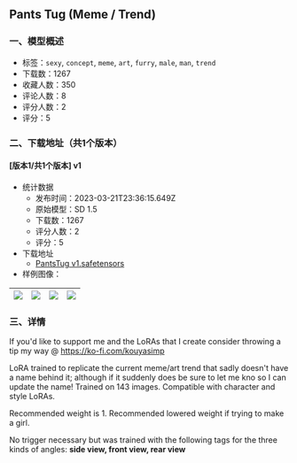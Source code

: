 ## Pants Tug (Meme / Trend)
### 一、模型概述

- 标签：`sexy`, `concept`, `meme`, `art`, `furry`, `male`, `man`, `trend`
- 下载数：1267
- 收藏人数：350
- 评论人数：8
- 评分人数：2
- 评分：5

### 二、下载地址（共1个版本）

#### [版本1/共1个版本] v1

- 统计数据
  - 发布时间：2023-03-21T23:36:15.649Z
  - 原始模型：SD 1.5
  - 下载数：1267
  - 评分人数：2
  - 评分：5
- 下载地址
  - [PantsTug v1.safetensors](https://civitai.com/api/download/models/27002)
- 样例图像：

| <img src="https://image.civitai.com/xG1nkqKTMzGDvpLrqFT7WA/b61bb8a2-ee80-47b3-42c9-a1bbdd932a00/width=450/297540.jpeg" /> | <img src="https://image.civitai.com/xG1nkqKTMzGDvpLrqFT7WA/1d4646cf-0964-4d3c-ee55-1309a15c1900/width=450/297551.jpeg" /> | <img src="https://image.civitai.com/xG1nkqKTMzGDvpLrqFT7WA/ea693fff-4e86-4554-e1ca-81b536ef0400/width=450/297550.jpeg" /> | <img src="https://image.civitai.com/xG1nkqKTMzGDvpLrqFT7WA/6c32eb25-8de1-4d35-e862-5d494bf1fd00/width=450/297549.jpeg" /> |
| ---- | ---- | ---- | ---- |


### 三、详情
<p>If you'd like to support me and the LoRAs that I create consider throwing a tip my way @ <a target="_blank" rel="ugc" href="https://ko-fi.com/kouyasimp">https://ko-fi.com/kouyasimp</a></p><p></p><p>LoRA trained to replicate the current meme/art trend that sadly doesn't have a name behind it; although if it suddenly does be sure to let me kno so I can update the name! Trained on 143 images. Compatible with character and style LoRAs.</p><p></p><p>Recommended weight is 1. Recommended lowered weight if trying to make a girl.</p><p></p><p>No trigger necessary but was trained with the following tags for the three kinds of angles: <strong>side view, front view, rear view</strong></p>